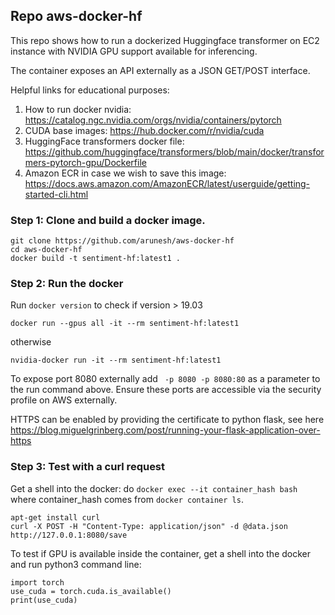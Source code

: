 ## Repo aws-docker-hf


This repo shows how to run a dockerized Huggingface transformer on EC2 instance with NVIDIA GPU support available for inferencing.

The container exposes an API externally as a JSON GET/POST interface.

Helpful links for educational purposes:
1. How to run docker nvidia: https://catalog.ngc.nvidia.com/orgs/nvidia/containers/pytorch
2. CUDA base images: https://hub.docker.com/r/nvidia/cuda
3. HuggingFace transformers docker file: https://github.com/huggingface/transformers/blob/main/docker/transformers-pytorch-gpu/Dockerfile
4. Amazon ECR in case we wish to save this image:
https://docs.aws.amazon.com/AmazonECR/latest/userguide/getting-started-cli.html



### Step 1: Clone and build a docker image.

```
git clone https://github.com/arunesh/aws-docker-hf
cd aws-docker-hf
docker build -t sentiment-hf:latest1 .
```

### Step 2: Run the docker
Run `docker version` to check if version > 19.03
```
docker run --gpus all -it --rm sentiment-hf:latest1
```
otherwise
```
nvidia-docker run -it --rm sentiment-hf:latest1
```
To expose port 8080 externally add ` -p 8080 -p 8080:80` as a parameter to the run command above. Ensure these ports are accessible
via the security profile on AWS externally. 

HTTPS can be enabled by providing the certificate to python flask, see here https://blog.miguelgrinberg.com/post/running-your-flask-application-over-https

### Step 3: Test with a curl request
Get a shell into the docker: do `docker exec --it container_hash bash` where container_hash comes from `docker container ls`.

```
apt-get install curl
curl -X POST -H "Content-Type: application/json" -d @data.json http://127.0.0.1:8080/save
```

To test if GPU is available inside the container, get a shell into the docker and run python3 command line:
```
import torch
use_cuda = torch.cuda.is_available()
print(use_cuda)
```
